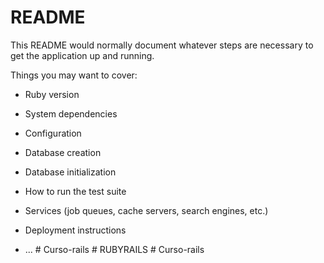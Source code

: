 # README

This README would normally document whatever steps are necessary to get the
application up and running.

Things you may want to cover:

* Ruby version

* System dependencies

* Configuration

* Database creation

* Database initialization

* How to run the test suite

* Services (job queues, cache servers, search engines, etc.)

* Deployment instructions

* ...
#   C u r s o - r a i l s  
 #   R U B Y R A I L S  
 #   C u r s o - r a i l s  
 